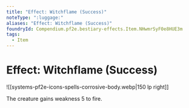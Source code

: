 ```yaml
---
title: "Effect: Witchflame (Success)"
noteType: ":luggage:"
aliases: "Effect: Witchflame (Success)"
foundryId: Compendium.pf2e.bestiary-effects.Item.NHwmrSyF0e8HUE3m
tags:
  - Item
---
```


# Effect: Witchflame (Success)
![[systems-pf2e-icons-spells-corrosive-body.webp|150 lp right]]

The creature gains weakness 5 to fire.
